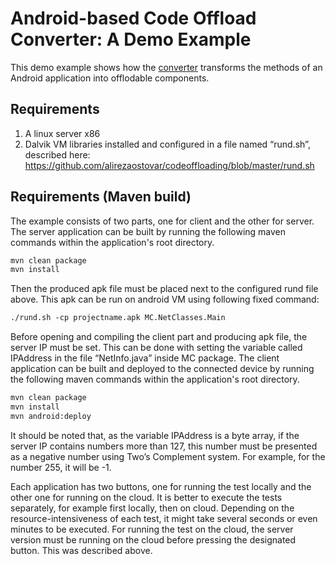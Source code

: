 
Android-based Code Offload Converter: A Demo Example
====================================================================

This demo example shows how the [converter](https://github.com/huberflores/CodeOffloadingAnnotations) transforms the methods of an Android application into offlodable components.


Requirements
--------------------
1. A linux server x86 
2. Dalvik VM libraries installed and configured in a file named “rund.sh”, described here:
https://github.com/alirezaostovar/codeoffloading/blob/master/rund.sh

Requirements (Maven build)
--------------------------
The example consists of two parts, one for client and the other for server. The server application can be built by running the following maven commands within the application's root directory.

```xml
mvn clean package
mvn install
```

Then the produced apk file must be placed next to the configured rund 
file above. This apk can be run on android VM using following fixed command:

```xml
./rund.sh -cp projectname.apk MC.NetClasses.Main
```

Before opening and compiling the client part and producing apk file, the server IP must be set.
This can be done with setting the variable called IPAddress in the file “NetInfo.java” 
inside MC package. The client application can be built and deployed to the connected device by running the following maven commands within the application's root directory.

```xml
mvn clean package
mvn install
mvn android:deploy
```

It should be noted that, as the variable IPAddress is a byte array, if the server IP 
contains numbers more than 127, this number must be presented as a negative number using 
Two’s Complement system. For example, for the number 255, it will be -1.

Each application has two buttons, one for running the test locally and the other one for 
running on the cloud. It is better to execute the tests separately, for example first 
locally, then on cloud. Depending on the resource-intensiveness of each test, it might 
take several seconds or even minutes to be executed. For running the test on the cloud, 
the server version must be running on the cloud before pressing the designated button. 
This was described above.


